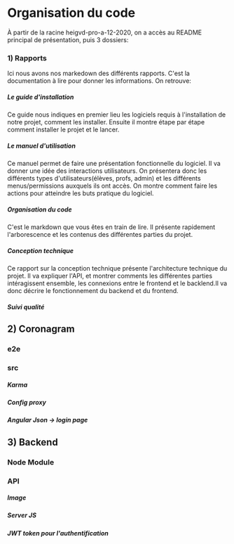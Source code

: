 # Organisation du code

À partir de la racine heigvd-pro-a-12-2020, on a accès au README principal de présentation, puis 3 dossiers:

### 1) Rapports
Ici nous avons nos markedown des différents rapports. C'est la documentation à lire pour donner les informations. On retrouve:

##### Le guide d'installation
Ce guide nous indiques en premier lieu les logiciels requis à l'installation de notre projet, comment les installer. Ensuite il montre étape par étape comment installer le projet et le lancer.

##### Le manuel d'utilisation
Ce manuel permet de faire une présentation fonctionnelle du logiciel. Il va donner une idée des interactions utilisateurs. On présentera donc les différents types d'utilisateurs(élèves, profs, admin) et les différents menus/permissions auxquels ils ont accès. On montre comment faire les actions pour atteindre les buts pratique du logiciel.

##### Organisation du code
C'est le markdown que vous êtes en train de lire. Il présente rapidement l'arborescence et les contenus des différentes parties du projet.

##### Conception technique
Ce rapport sur la conception technique présente l'architecture technique du projet. Il va expliquer l'API, et montrer comments les différentes parties intéragissent ensemble, les connexions entre le frontend et le backlend.Il va donc décrire le fonctionnement du backend et du frontend.


##### Suivi qualité


## 2) Coronagram

### e2e
### src

##### Karma
##### Config proxy
##### Angular Json -> login page

## 3) Backend

### Node Module
### API

##### Image
##### Server JS
##### JWT token pour l'authentification

